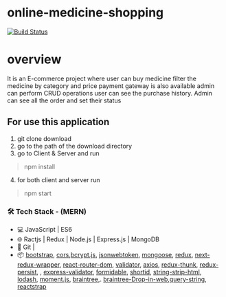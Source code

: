 # online-medicine-shopping

[![Build Status](https://img.shields.io/badge/build-deployed-success)](https://online-medicine-shopping.herokuapp.com/)

# overview

It is an E-commerce project where user can buy medicine filter the medicine by category and price payment gateway is also available admin can perform CRUD operations
user can see the purchase history. Admin can see all the order and set their status

## For use this application
1. git clone download
2. go to the path of the download directory
3. go to Client & Server and run
>npm install
4. for both client and server run
>npm start

### 🛠 Tech Stack - (MERN)

- 💻 JavaScript | ES6
- 🌐 Ractjs | Redux | Node.js | Express.js | MongoDB
- 🔧 Git |
- 📦 [bootstrap](https://reactstrap.github.io/), [cors](https://www.npmjs.com/package/cors),[bcrypt.js](https://www.npmjs.com/package/bcryptjs), [jsonwebtoken](https://www.npmjs.com/package/jsonwebtoken), [mongoose](https://www.npmjs.com/package/mongoose), [redux](https://github.com/reduxjs/redux), [next-redux-wrapper](https://github.com/kirill-konshin/next-redux-wrapper), [react-router-dom](https://www.npmjs.com/package/react-router-dom), [validator](https://www.npmjs.com/package/validator), [axios](https://www.npmjs.com/package/axios), [redux-thunk](https://github.com/reduxjs/redux-thunk), [redux-persist](https://github.com/rt2zz/redux-persist), , [express-validator](https://express-validator.github.io/), [formidable](https://www.npmjs.com/package/formidable), [shortid](https://www.npmjs.com/package/shortid), [string-strip-html](https://www.npmjs.com/package/string-strip-html), [lodash](https://lodash.com/), [moment.js](https://momentjs.com/), [braintree](https://www.npmjs.com/package/braintree),. [braintree-Drop-in-web](https://developers.braintreepayments.com/guides/drop-in/setup-and-integration/javascript/v3),[query-string](https://www.npmjs.com/package/query-string), [reactstrap](https://www.npmjs.com/package/reactstrap)
